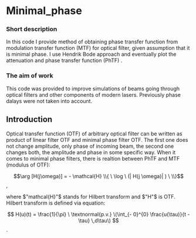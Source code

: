 # Minimal_phase

### Short description

In this code I provide method of obtaining phase transfer function from modulation transfer function (MTF) for optical filter, given assumption that it is minimal phase.  I use Hendrik Bode approach and eventually plot the attenuation and phase transfer function (PhTF) .

### The aim of work

This code was provided to improve simulations of beams going through optical filters and other components of modern lasers. Previously phase dalays were not taken into account.

## Introduction

Optical transfer function (OTF) of arbitrary optical filter can be written as product of linear filter OTF and minimal phase filter OTF. The first one does not change amplitude, only phase of incoming beam, the second one changes both, the amplitude and phase in some specific way. When it comes to minimal phase filters, there is realtion between PhTF and MTF (modulus of OTF): 

$$\arg [H(j\omega)] = - \mathcal{H} \\{ \ \log \ (| H(j \omega)| ) \ \\}$$,

where $"mathcal{H}"$ stands for Hilbert transform and $"H"$ is OTF. Hilbert transform is defined via equation:

$$ H(u)(t) = \frac{1}{\pi} \  \textnormal{p.v.} \(\int_{- 0}^{0} \frac{u(\tau)}{t - \tau} \,d\tau\) $$. 


